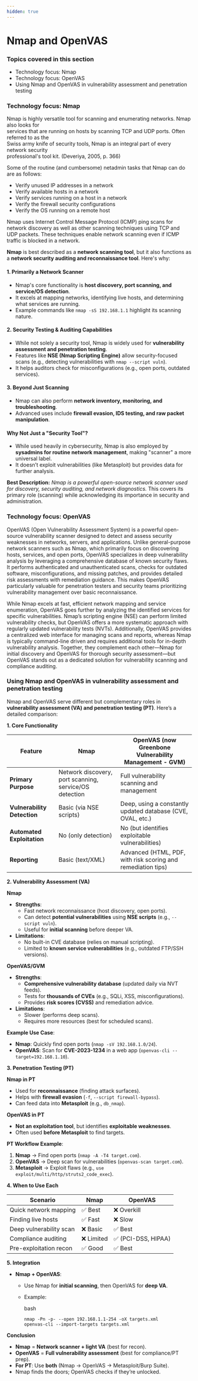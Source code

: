 ```yaml
---
hidden: true
---
```


# Nmap and OpenVAS

### Topics covered in this section

* Technology focus: Nmap
* Technology focus: OpenVAS
* Using Nmap and OpenVAS in vulnerability assessment and penetration testing

### Technology focus: Nmap

Nmap is highly versatile tool for scanning and enumerating networks. Nmap also looks for\
services that are running on hosts by scanning TCP and UDP ports. Often referred to as the\
Swiss army knife of security tools, Nmap is an integral part of every network security\
professional's tool kit. (Deveriya, 2005, p. 366)

Some of the routine (and cumbersome) netadmin tasks that Nmap can do are as follows:

* Verify unused IP addresses in a network&#x20;
* Verify available hosts in a network&#x20;
* Verify services running on a host in a network&#x20;
* Verify the firewall security configurations&#x20;
* Verify the OS running on a remote host&#x20;

Nmap uses Internet Control Message Protocol (ICMP) ping scans for network discovery as well as other scanning techniques using TCP and UDP packets. These techniques enable network scanning even if ICMP traffic is blocked in a network.

**Nmap** is best described as a **network scanning tool**, but it also functions as a **network security auditing and reconnaissance tool**. Here's why:

#### 1. **Primarily a Network Scanner**

* Nmap's core functionality is **host discovery, port scanning, and service/OS detection**.
* It excels at mapping networks, identifying live hosts, and determining what services are running.
* Example commands like `nmap -sS 192.168.1.1` highlight its scanning nature.

#### 2. **Security Testing & Auditing Capabilities**

* While not solely a security tool, Nmap is widely used for **vulnerability assessment and penetration testing**.
* Features like **NSE (Nmap Scripting Engine)** allow security-focused scans (e.g., detecting vulnerabilities with `nmap --script vuln`).
* It helps auditors check for misconfigurations (e.g., open ports, outdated services).

#### 3. **Beyond Just Scanning**

* Nmap can also perform **network inventory, monitoring, and troubleshooting**.
* Advanced uses include **firewall evasion, IDS testing, and raw packet manipulation**.

#### **Why Not Just a "Security Tool"?**

* While used heavily in cybersecurity, Nmap is also employed by **sysadmins for routine network management**, making "scanner" a more universal label.
* It doesn’t exploit vulnerabilities (like Metasploit) but provides data for further analysis.

**Best Description:** _Nmap is a powerful open-source network scanner used for discovery, security auditing, and network diagnostics._ This covers its primary role (scanning) while acknowledging its importance in security and administration.

### Technology focus: OpenVAS

OpenVAS (Open Vulnerability Assessment System) is a powerful open-source vulnerability scanner designed to detect and assess security weaknesses in networks, servers, and applications. Unlike general-purpose network scanners such as Nmap, which primarily focus on discovering hosts, services, and open ports, OpenVAS specializes in deep vulnerability analysis by leveraging a comprehensive database of known security flaws. It performs authenticated and unauthenticated scans, checks for outdated software, misconfigurations, and missing patches, and provides detailed risk assessments with remediation guidance. This makes OpenVAS particularly valuable for penetration testers and security teams prioritizing vulnerability management over basic reconnaissance.

While Nmap excels at fast, efficient network mapping and service enumeration, OpenVAS goes further by analyzing the identified services for specific vulnerabilities. Nmap’s scripting engine (NSE) can perform limited vulnerability checks, but OpenVAS offers a more systematic approach with regularly updated vulnerability tests (NVTs). Additionally, OpenVAS provides a centralized web interface for managing scans and reports, whereas Nmap is typically command-line driven and requires additional tools for in-depth vulnerability analysis. Together, they complement each other—Nmap for initial discovery and OpenVAS for thorough security assessment—but OpenVAS stands out as a dedicated solution for vulnerability scanning and compliance auditing.

### Using Nmap and OpenVAS in vulnerability assessment and penetration testing

Nmap and OpenVAS serve different but complementary roles in **vulnerability assessment (VA) and penetration testing (PT)**. Here’s a detailed comparison:

**1. Core Functionality**

| **Feature**                 | **Nmap**                                               | **OpenVAS (now Greenbone Vulnerability Management - GVM)**   |
| --------------------------- | ------------------------------------------------------ | ------------------------------------------------------------ |
| **Primary Purpose**         | Network discovery, port scanning, service/OS detection | Full vulnerability scanning and management                   |
| **Vulnerability Detection** | Basic (via NSE scripts)                                | Deep, using a constantly updated database (CVE, OVAL, etc.)  |
| **Automated Exploitation**  | No (only detection)                                    | No (but identifies exploitable vulnerabilities)              |
| **Reporting**               | Basic (text/XML)                                       | Advanced (HTML, PDF, with risk scoring and remediation tips) |

**2. Vulnerability Assessment (VA)**

**Nmap**

* **Strengths**:
  * Fast network reconnaissance (host discovery, open ports).
  * Can detect **potential vulnerabilities** using **NSE scripts** (e.g., `--script vuln`).
  * Useful for **initial scanning** before deeper VA.
* **Limitations**:
  * No built-in CVE database (relies on manual scripting).
  * Limited to **known service vulnerabilities** (e.g., outdated FTP/SSH versions).

**OpenVAS/GVM**

* **Strengths**:
  * **Comprehensive vulnerability database** (updated daily via NVT feeds).
  * Tests for **thousands of CVEs** (e.g., SQLi, XSS, misconfigurations).
  * Provides **risk scores (CVSS)** and remediation advice.
* **Limitations**:
  * Slower (performs deep scans).
  * Requires more resources (best for scheduled scans).

**Example Use Case**:

* **Nmap**: Quickly find open ports (`nmap -sV 192.168.1.0/24`).
* **OpenVAS**: Scan for **CVE-2023-1234** in a web app (`openvas-cli --target=192.168.1.10`).

**3. Penetration Testing (PT)**

**Nmap in PT**

* Used for **reconnaissance** (finding attack surfaces).
* Helps with **firewall evasion** (`-f`, `--script firewall-bypass`).
* Can feed data into **Metasploit** (e.g., `db_nmap`).

**OpenVAS in PT**

* **Not an exploitation tool**, but identifies **exploitable weaknesses**.
* Often used **before Metasploit** to find targets.

**PT Workflow Example**:

1. **Nmap** → Find open ports (`nmap -A -T4 target.com`).
2. **OpenVAS** → Deep scan for vulnerabilities (`openvas-scan target.com`).
3. **Metasploit** → Exploit flaws (e.g., `use exploit/multi/http/struts2_code_exec`).

**4. When to Use Each**

| **Scenario**            | **Nmap**  | **OpenVAS**        |
| ----------------------- | --------- | ------------------ |
| Quick network mapping   | ✅ Best    | ❌ Overkill         |
| Finding live hosts      | ✅ Fast    | ❌ Slow             |
| Deep vulnerability scan | ❌ Basic   | ✅ Best             |
| Compliance auditing     | ❌ Limited | ✅ (PCI-DSS, HIPAA) |
| Pre-exploitation recon  | ✅ Good    | ✅ Best             |

**5. Integration**

* **Nmap + OpenVAS**:
  * Use Nmap for **initial scanning**, then OpenVAS for **deep VA**.
  *   Example:

      bash

      ```
      nmap -Pn -p- --open 192.168.1.1-254 -oX targets.xml  
      openvas-cli --import-targets targets.xml  
      ```

**Conclusion**

* **Nmap** = **Network scanner + light VA** (best for recon).
* **OpenVAS** = **Full vulnerability assessment** (best for compliance/PT prep).
* **For PT**: Use **both** (Nmap → OpenVAS → Metasploit/Burp Suite).
* Nmap finds the doors; OpenVAS checks if they’re unlocked.&#x20;
